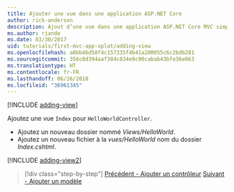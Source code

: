 ```yaml
---
title: Ajouter une vue dans une application ASP.NET Core
author: rick-anderson
description: Ajout d’une vue dans une application ASP.NET Core MVC simple
ms.author: riande
ms.date: 03/30/2017
uid: tutorials/first-mvc-app-xplat/adding-view
ms.openlocfilehash: a8bb46d58f4c157335f4b41a200055c6c2bdb281
ms.sourcegitcommit: 356c8d394aaf384c834e9c90cabab43bfe36e063
ms.translationtype: HT
ms.contentlocale: fr-FR
ms.lasthandoff: 06/26/2018
ms.locfileid: "36961345"
---
```

[!INCLUDE [adding-view](../../includes/mvc-intro/adding_view1.md)]

Ajoutez une vue `Index` pour `HelloWorldController`.

* Ajoutez un nouveau dossier nommé *Views/HelloWorld*.
* Ajoutez un nouveau fichier à la *vues/HelloWorld* nom du dossier *Index.cshtml*.

[!INCLUDE [adding-view2](../../includes/mvc-intro/adding_view2.md)]

> [!div class="step-by-step"]
> [Précédent - Ajouter un contrôleur](adding-controller.md)
> [Suivant - Ajouter un modèle](adding-model.md)
